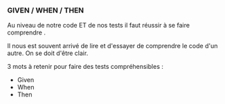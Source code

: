 ###  GIVEN / WHEN / THEN

Au niveau de notre code ET de nos tests il faut réussir à se faire comprendre .


Il nous est souvent arrivé de lire et d'essayer de comprendre le code d'un autre. On se doit d'être clair.


3 mots à retenir pour faire des tests compréhensibles :
* Given
* When
* Then
